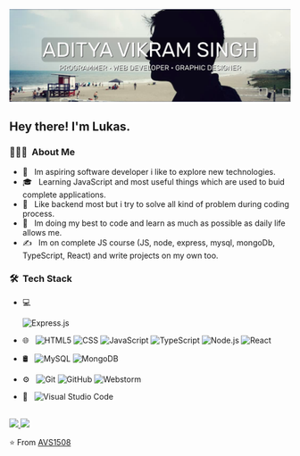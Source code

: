 <img src="https://raw.githubusercontent.com/AVS1508/AVS1508/master/assets/Aditya%20Vikram%20Singh%20Banner.png">

<h2> Hey there! I'm Lukas.</h2>

<h3> 👨🏻‍💻 &nbsp;About Me </h3>

- 🤔 &nbsp; Im aspiring software developer i like to explore new technologies.
- 🎓 &nbsp; Learning JavaScript and most useful things which are used to buid complete applications.
- 💼 &nbsp; Like backend most but i try to solve all kind of problem during coding process.
- 🌱 &nbsp; Im doing my best to code and learn as much as possible as daily life allows me.
- ✍️ &nbsp; Im on complete JS course (JS, node, express, mysql, mongoDb, TypeScript, React) and write projects on my own too. 

<h3> 🛠 &nbsp;Tech Stack</h3>

- 💻 &nbsp;

 
  ![Express.js](https://img.shields.io/badge/-C++-333333?style=flat&logo=C%2B%2B&logoColor=00599C)
  
- 🌐 &nbsp;
  ![HTML5](https://img.shields.io/badge/-HTML5-333333?style=flat&logo=HTML5)
  ![CSS](https://img.shields.io/badge/-CSS-333333?style=flat&logo=CSS3&logoColor=1572B6)
  ![JavaScript](https://img.shields.io/badge/-JavaScript-333333?style=flat&logo=javascript)
  ![TypeScript](https://img.shields.io/badge/-Bootstrap-333333?style=flat&logo=bootstrap&logoColor=563D7C)
  ![Node.js](https://img.shields.io/badge/-Node.js-333333?style=flat&logo=node.js)
  ![React](https://img.shields.io/badge/-React-333333?style=flat&logo=react)
- 🛢 &nbsp;
  ![MySQL](https://img.shields.io/badge/-MySQL-333333?style=flat&logo=mysql)
  ![MongoDB](https://img.shields.io/badge/-MongoDB-333333?style=flat&logo=mongodb)
- ⚙️ &nbsp;
  ![Git](https://img.shields.io/badge/-Git-333333?style=flat&logo=git)
  ![GitHub](https://img.shields.io/badge/-GitHub-333333?style=flat&logo=github)
  ![Webstorm](https://img.shields.io/badge/-Markdown-333333?style=flat&logo=markdown)
- 🔧 &nbsp;
  ![Visual Studio Code](https://img.shields.io/badge/-Visual%20Studio%20Code-333333?style=flat&logo=visual-studio-code&logoColor=007ACC)

 

<br/>

<a href="https://github.com/AVS1508">
  <img height="180em" src="https://github-readme-stats.vercel.app/api?L00ka5z78=AVS1508&theme=buefy&show_icons=true" />
  <img height="180em" src="https://github-readme-stats.vercel.app/api/top-langs/?L00ka5z78=AVS1508&theme=buefy&layout=compact" />
</a>

<br/>



⭐️ From [AVS1508](https://github.com/AVS1508)
